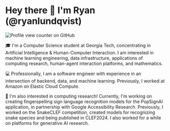 # Hey there 👋 I'm Ryan (@ryanlundqvist)
![Profile view counter on GitHub](https://komarev.com/ghpvc/?username=ryanlundqvist)

🎓 I'm a Computer Science student at Georgia Tech, concentrating in Artificial Intelligence & Human-Computer Interaction. I am interested in machine learning engineering, data infrastructure, applications of computing research, human-agent interaction platforms, and mathematics.

💻 Professionally, I am a software engineer with experience in an intersection of backend, data, and machine learning. Previously, I worked at Amazon on Elastic Cloud Compute.

🔬 I'm also interested in computing research! Currently, I'm working on creating fingerspelling sign language recognition models for the PopSignAI application, in partnership with Google Accessibility Research. Previously, I worked on the SnakeCLEF competition, created models for recognizing snake species and being published in CLEF2024. I also worked for a while on platforms for generative AI research.
<!---
RlundqvistJr/RlundqvistJr is a ✨ special ✨ repository because its `README.md` (this file) appears on your GitHub profile.
You can click the Preview link to take a look at your changes.
--->
